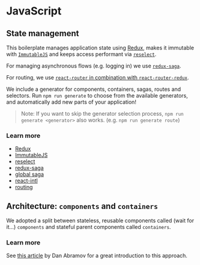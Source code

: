 # JavaScript

## State management

This boilerplate manages application state using [Redux](redux.md), makes it
immutable with [`ImmutableJS`](immutablejs.md) and keeps access performant
via [`reselect`](reselect.md).

For managing asynchronous flows (e.g. logging in) we use [`redux-saga`](redux-saga.md).

For routing, we use [`react-router` in combination with `react-router-redux`](routing.md).

We include a generator for components, containers, sagas, routes and selectors.
Run `npm run generate` to choose from the available generators, and automatically
add new parts of your application!

> Note: If you want to skip the generator selection process,
  `npm run generate <generator>` also works. (e.g. `npm run generate route`)

### Learn more

- [Redux](redux.md)
- [ImmutableJS](immutablejs.md)
- [reselect](reselect.md)
- [redux-saga](redux-saga.md)
- [global saga](global-saga.md)
- [react-intl](i18n.md)
- [routing](routing.md)

## Architecture: `components` and `containers`

We adopted a split between stateless, reusable components called (wait for it...)
`components` and stateful parent components called `containers`.

### Learn more

See [this article](https://medium.com/@dan_abramov/smart-and-dumb-components-7ca2f9a7c7d0)
by Dan Abramov for a great introduction to this approach.
